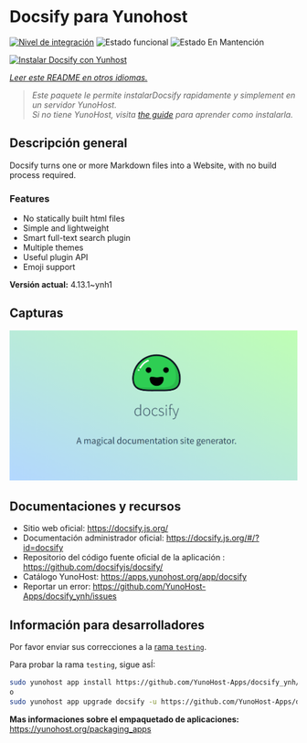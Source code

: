 <!--
Este archivo README esta generado automaticamente<https://github.com/YunoHost/apps/tree/master/tools/readme_generator>
No se debe editar a mano.
-->

# Docsify para Yunohost

[![Nivel de integración](https://dash.yunohost.org/integration/docsify.svg)](https://ci-apps.yunohost.org/ci/apps/docsify/) ![Estado funcional](https://ci-apps.yunohost.org/ci/badges/docsify.status.svg) ![Estado En Mantención](https://ci-apps.yunohost.org/ci/badges/docsify.maintain.svg)

[![Instalar Docsify con Yunhost](https://install-app.yunohost.org/install-with-yunohost.svg)](https://install-app.yunohost.org/?app=docsify)

*[Leer este README en otros idiomas.](./ALL_README.md)*

> *Este paquete le permite instalarDocsify rapidamente y simplement en un servidor YunoHost.*  
> *Si no tiene YunoHost, visita [the guide](https://yunohost.org/install) para aprender como instalarla.*

## Descripción general

Docsify turns one or more Markdown files into a Website, with no build process required.

### Features

- No statically built html files
- Simple and lightweight
- Smart full-text search plugin
- Multiple themes
- Useful plugin API
- Emoji support


**Versión actual:** 4.13.1~ynh1

## Capturas

![Captura de Docsify](./doc/screenshots/screenshot.png)

## Documentaciones y recursos

- Sitio web oficial: <https://docsify.js.org/>
- Documentación administrador oficial: <https://docsify.js.org/#/?id=docsify>
- Repositorio del código fuente oficial de la aplicación : <https://github.com/docsifyjs/docsify/>
- Catálogo YunoHost: <https://apps.yunohost.org/app/docsify>
- Reportar un error: <https://github.com/YunoHost-Apps/docsify_ynh/issues>

## Información para desarrolladores

Por favor enviar sus correcciones a la [rama `testing`](https://github.com/YunoHost-Apps/docsify_ynh/tree/testing).

Para probar la rama `testing`, sigue asÍ:

```bash
sudo yunohost app install https://github.com/YunoHost-Apps/docsify_ynh/tree/testing --debug
o
sudo yunohost app upgrade docsify -u https://github.com/YunoHost-Apps/docsify_ynh/tree/testing --debug
```

**Mas informaciones sobre el empaquetado de aplicaciones:** <https://yunohost.org/packaging_apps>
